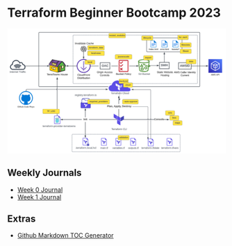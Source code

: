 # Terraform Beginner Bootcamp 2023

![Architectural diagram](<journal/assets/Screenshot 2023-10-02 123919.png>)

## Weekly Journals
- [Week 0 Journal](journal/week0.md)
- [Week 1 Journal](journal/week1.md)

## Extras
- [Github Markdown TOC Generator](https://ecotrust-canada.github.io/markdown-toc/)